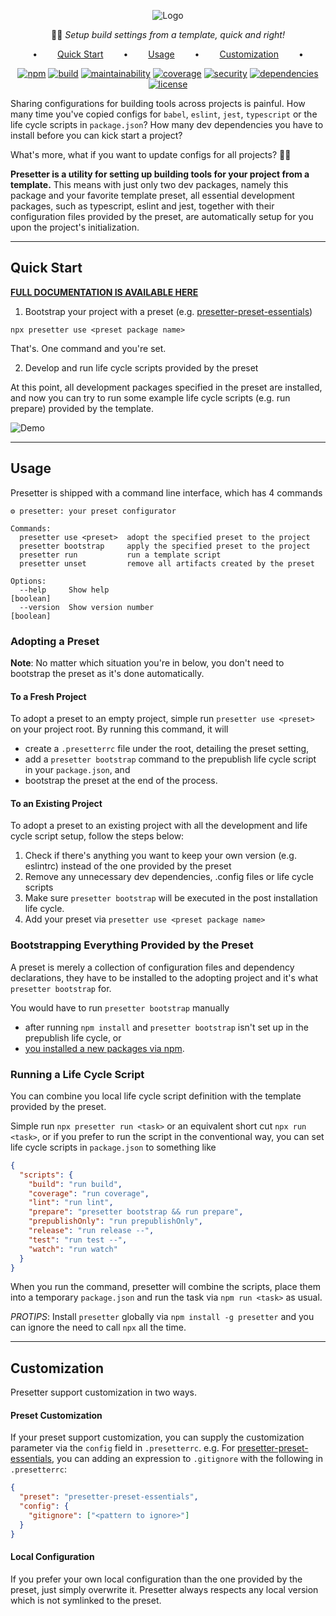 <div align="center">

![Logo](https://github.com/alvis/presetter/raw/master/assets/logo.svg)

🏄🏻 _Setup build settings from a template, quick and right!_

•   [Quick Start](#quick-start)   •   [Usage](#usage)   •   [Customization](#customization)   •

[![npm](https://img.shields.io/npm/v/presetter?style=flat-square)](https://github.com/alvis/presetter/releases)
[![build](https://img.shields.io/github/workflow/status/alvis/presetter/code%20test?style=flat-square)](https://github.com/alvis/presetter/actions)
[![maintainability](https://img.shields.io/codeclimate/maintainability/alvis/presetter?style=flat-square)](https://codeclimate.com/github/alvis/presetter/maintainability)
[![coverage](https://img.shields.io/codeclimate/coverage/alvis/presetter?style=flat-square)](https://codeclimate.com/github/alvis/presetter/test_coverage)
[![security](https://img.shields.io/snyk/vulnerabilities/github/alvis/presetter/packages/presetter/package.json.svg?style=flat-square)](https://snyk.io/test/github/alvis/presetter?targetFile=packages/presetter/package.json&style=flat-square)
[![dependencies](https://img.shields.io/david/alvis/presetter?path=packages/presetter&style=flat-square)](https://david-dm.org/alvis/presetter?path=packages/presetter)
[![license](https://img.shields.io/github/license/alvis/presetter.svg?style=flat-square)](https://github.com/alvis/presetter/blob/master/LICENSE)

</div>

Sharing configurations for building tools across projects is painful. How many time you've copied configs for `babel`, `eslint`, `jest`, `typescript` or the life cycle scripts in `package.json`?
How many dev dependencies you have to install before you can kick start a project?

What's more, what if you want to update configs for all projects? :man_facepalming:

**Presetter is a utility for setting up building tools for your project from a template.** This means with just only two dev packages, namely this package and your favorite template preset, all essential development packages, such as typescript, eslint and jest, together with their configuration files provided by the preset, are automatically setup for you upon the project's initialization.

---

## Quick Start

[**FULL DOCUMENTATION IS AVAILABLE HERE**](https://github.com/alvis/presetter/blob/master/README.md)

1. Bootstrap your project with a preset (e.g. [presetter-preset-essentials](https://github.com/alvis/presetter/tree/master/packages/preset-essentials))

```shell
npx presetter use <preset package name>
```

That's. One command and you're set.

2. Develop and run life cycle scripts provided by the preset

At this point, all development packages specified in the preset are installed,
and now you can try to run some example life cycle scripts (e.g. run prepare) provided by the template.

![Demo](https://raw.githubusercontent.com/alvis/presetter/master/assets/demo.gif)

---

## Usage

Presetter is shipped with a command line interface, which has 4 commands

```
⚙ presetter: your preset configurator

Commands:
  presetter use <preset>  adopt the specified preset to the project
  presetter bootstrap     apply the specified preset to the project
  presetter run           run a template script
  presetter unset         remove all artifacts created by the preset

Options:
  --help     Show help                                                 [boolean]
  --version  Show version number                                       [boolean]
```

### Adopting a Preset

**Note**: No matter which situation you're in below,
you don't need to bootstrap the preset as it's done automatically.

#### To a Fresh Project

To adopt a preset to an empty project, simple run `presetter use <preset>` on your project root.
By running this command, it will

- create a `.presetterrc` file under the root, detailing the preset setting,
- add a `presetter bootstrap` command to the prepublish life cycle script in your `package.json`, and
- bootstrap the preset at the end of the process.

#### To an Existing Project

To adopt a preset to an existing project with all the development and life cycle script setup,
follow the steps below:

1. Check if there's anything you want to keep your own version (e.g. eslintrc) instead of the one provided by the preset
2. Remove any unnecessary dev dependencies, .config files or life cycle scripts
3. Make sure `presetter bootstrap` will be executed in the post installation life cycle.
4. Add your preset via `presetter use <preset package name>`

### Bootstrapping Everything Provided by the Preset

A preset is merely a collection of configuration files and dependency declarations,
they have to be installed to the adopting project and it's what `presetter bootstrap` for.

You would have to run `presetter bootstrap` manually

- after running `npm install` and `presetter bootstrap` isn't set up in the prepublish life cycle, or
- [you installed a new packages via npm](https://github.com/alvis/presetter/blob/master/README.md#missing-dependent-development-packages-after-npm-install-package).

### Running a Life Cycle Script

You can combine you local life cycle script definition with the template provided by the preset.

Simple run `npx presetter run <task>` or an equivalent short cut `npx run <task>`,
or if you prefer to run the script in the conventional way,
you can set life cycle scripts in `package.json` to something like

```json
{
  "scripts": {
    "build": "run build",
    "coverage": "run coverage",
    "lint": "run lint",
    "prepare": "presetter bootstrap && run prepare",
    "prepublishOnly": "run prepublishOnly",
    "release": "run release --",
    "test": "run test --",
    "watch": "run watch"
  }
}
```

When you run the command, presetter will combine the scripts,
place them into a temporary `package.json` and run the task via `npm run <task>` as usual.

_PROTIPS_: Install `presetter` globally via `npm install -g presetter` and you can ignore the need to call `npx` all the time.

---

## Customization

Presetter support customization in two ways.

#### Preset Customization

If your preset support customization, you can supply the customization parameter via the `config` field in `.presetterrc`.
e.g. For [presetter-preset-essentials](https://github.com/alvis/presetter/tree/master/packages/preset-essentials), you can adding an expression to `.gitignore` with the following in `.presetterrc`:

```json
{
  "preset": "presetter-preset-essentials",
  "config": {
    "gitignore": ["<pattern to ignore>"]
  }
}
```

#### Local Configuration

If you prefer your own local configuration than the one provided by the preset, just simply overwrite it.
Presetter always respects any local version which is not symlinked to the preset.
